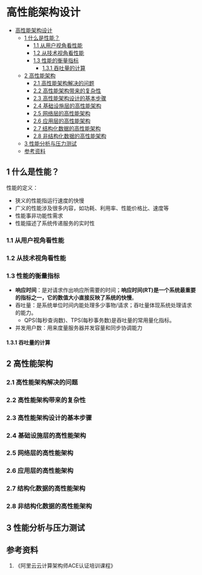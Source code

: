 # 高性能架构设计

- [高性能架构设计](#高性能架构设计)
  - [1 什么是性能？](#1-什么是性能)
    - [1.1 从用户视角看性能](#11-从用户视角看性能)
    - [1.2 从技术视角看性能](#12-从技术视角看性能)
    - [1.3 性能的衡量指标](#13-性能的衡量指标)
      - [1.3.1 吞吐量的计算](#131-吞吐量的计算)
  - [2 高性能架构](#2-高性能架构)
    - [2.1 高性能架构解决的问题](#21-高性能架构解决的问题)
    - [2.2 高性能架构带来的复杂性](#22-高性能架构带来的复杂性)
    - [2.3 高性能架构设计的基本步骤](#23-高性能架构设计的基本步骤)
    - [2.4 基础设施层的高性能架构](#24-基础设施层的高性能架构)
    - [2.5 网络层的高性能架构](#25-网络层的高性能架构)
    - [2.6 应用层的高性能架构](#26-应用层的高性能架构)
    - [2.7 结构化数据的高性能架构](#27-结构化数据的高性能架构)
    - [2.8 非结构化数据的高性能架构](#28-非结构化数据的高性能架构)
  - [3 性能分析与压力测试](#3-性能分析与压力测试)
  - [参考资料](#参考资料)

## 1 什么是性能？
性能的定义：
* 狭义的性能指运行速度的快慢
* 广义的性能涉及很多内容，如功耗、利用率、性能价格比、速度等
* 性能事非功能性需求
* 性能描述了系统传递服务的实时性

### 1.1 从用户视角看性能
### 1.2 从技术视角看性能
### 1.3 性能的衡量指标
* **响应时间**：是对请求作出响应所需要的时间；**响应时间(RT)是一个系统最重要的指标之一，它的数值大小直接反映了系统的快慢**。
* 吞吐量：是系统单位时间内能处理多少事物/请求；吞吐量体现系统处理请求的能力。
  * QPS(每秒查询数)、TPS(每秒事务数)是吞吐量的常用量化指标。
* 并发用户数：用来度量服务器并发容量和同步协调能力

#### 1.3.1 吞吐量的计算

## 2 高性能架构
### 2.1 高性能架构解决的问题
### 2.2 高性能架构带来的复杂性
### 2.3 高性能架构设计的基本步骤
### 2.4 基础设施层的高性能架构
### 2.5 网络层的高性能架构
### 2.6 应用层的高性能架构
### 2.7 结构化数据的高性能架构
### 2.8 非结构化数据的高性能架构
## 3 性能分析与压力测试

## 参考资料
1. 《阿里云云计算架构师ACE认证培训课程》